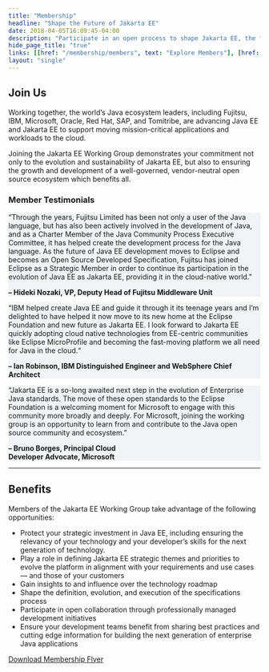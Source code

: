 ```yaml
---
title: "Membership"
headline: "Shape the Future of Jakarta EE"
date: 2018-04-05T16:09:45-04:00
description: "Participate in an open process to shape Jakarta EE, the future of Cloud Native Java."
hide_page_title: "true"
links: [[href: "/membership/members", text: "Explore Members"], [href: "#benefits", text: "Membership Benefits"], [href: "#contact", text: "Join Jakarta EE"]]
layout: "single"
---
```


<h2>Join Us</h2>

<p>Working together, the world’s Java ecosystem leaders, including Fujitsu, IBM, Microsoft, Oracle, Red Hat, SAP, and Tomitribe, are advancing Java EE and Jakarta EE to support moving mission-critical applications and workloads to the cloud.</p> 

<p>Joining the Jakarta EE Working Group demonstrates your commitment not only to the evolution and sustainability of Jakarta EE, but also to ensuring the growth and development of a well-governed, vendor-neutral open source ecosystem which benefits all.</p>

<h3>Member Testimonials</h3>

<div class="row">
  <div class="col-sm-8">
    <div style="background-color:#f1f3f7;" class="padding-20">
    <p>“Through the years, Fujitsu Limited has been not only a user of the Java language, but has also been actively involved in the development of Java, and as a Charter Member of the Java Community Process Executive Committee, it has helped create the development process for the Java language. As the future of Java EE development moves to Eclipse and becomes an Open Source Developed Specification, Fujitsu has joined Eclipse as a Strategic Member in order to continue its participation in the evolution of Java EE as Jakarta EE, providing it in the cloud-native world.”</p>
    <p class="text-right"><strong>– Hideki Nozaki, VP, Deputy Head of Fujitsu Middleware Unit</strong></p>
    </div>
  </div>
  <div class="col-sm-8">
  <div style="background-color:#f1f3f7;" class="padding-20">
  <p>“IBM helped create Java EE and guide it through it its teenage years and I’m delighted to have helped it now move to its new home at the Eclipse Foundation and new future as Jakarta EE. I look forward to Jakarta EE quickly adopting cloud native technologies from EE-centric communities like Eclipse MicroProfile and becoming the fast-moving platform we all need for Java in the cloud.“</p>
<p class="text-right"><strong>– Ian Robinson, IBM Distinguished Engineer and WebSphere Chief Architect</strong></p>
  
  </div>
  </div>
  <div class="col-sm-8">
  <div style="background-color:#f1f3f7;" class="padding-20">
  <p>“Jakarta EE is a so-long awaited next step in the evolution of Enterprise Java standards. The move of these open standards to the Eclipse Foundation is a welcoming moment for Microsoft to engage with this community more broadly and deeply. For Microsoft, joining the working group is an opportunity to learn from and contribute to the Java open source community and ecosystem.”</p>
<p class="text-right"><strong>– Bruno Borges, Principal Cloud <br>Developer Advocate, Microsoft</strong></p>
  </div>
  </div>
</div>
<hr>
  <h2 id="benefits">Benefits</h2>

<p>Members of the Jakarta EE Working Group take advantage of the following opportunities:</p>
<ul>
  <li>Protect your strategic investment in Java EE, including ensuring the relevancy of your technology and your developer’s skills for the next generation of technology.</li>
  <li>Play a role in defining Jakarta EE strategic themes and priorities to evolve the platform in alignment with your requirements and use cases — and those of your customers</li>
  <li>Gain insights to and influence over the technology roadmap</li>
  <li>Shape the definition, evolution, and execution of the specifications process</li>
  <li>Participate in open collaboration through professionally managed development initiatives</li>
  <li>Ensure your development teams benefit from sharing best practices and cutting edge information for building the next generation of enterprise Java applications</li>
</ul>

<p class="margin-top-20"><a class="btn btn-lg btn-secondary" href="/documents/membership/jakarta-ee-membership-flyer.pdf">Download Membership Flyer</a></p>





